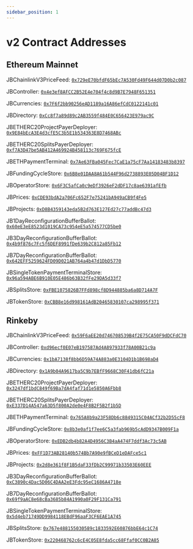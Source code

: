 ```yaml
---
sidebar_position: 1
---
```


# v2 Contract Addresses

## Ethereum Mainnet

JBChainlinkV3PriceFeed: [`0x729eE70bfdF65bEc7A530Fd49F644d07D0b2c087`](https://etherscan.io/address/0x729eE70bfdF65bEc7A530Fd49F644d07D0b2c087)

JBController: [`0x4e3ef8AFCC2B52E4e704f4c8d9B7E7948F651351`](https://etherscan.io/address/0x4e3ef8AFCC2B52E4e704f4c8d9B7E7948F651351)

JBCurrencies: [`0x7F6f2bb90256eAD1189a16A86efCdC0122141c01`](https://etherscan.io/address/0x7F6f2bb90256eAD1189a16A86efCdC0122141c01)

JBDirectory: [`0xCc8f7a89d89c2AB3559f484E0C656423E979ac9C`](https://etherscan.io/address/0xCc8f7a89d89c2AB3559f484E0C656423E979ac9C)

JBETHERC20ProjectPayerDeployer: [`0x9E84bEcA3E4d3cfE5C3b5E1b534363E8D7468ABc`](https://etherscan.io/address/0x9E84bEcA3E4d3cfE5C3b5E1b534363E8D7468ABc)

JBETHERC20SplitsPayerDeployer: [`0xf7A3D47be5AB412A469924B458113c769F675fcE`](https://etherscan.io/address/0xf7A3D47be5AB412A469924B458113c769F675fcE)

JBETHPaymentTerminal: [`0x7Ae63FBa045Fec7CaE1a75cF7Aa14183483b8397`](https://etherscan.io/address/0x7Ae63FBa045Fec7CaE1a75cF7Aa14183483b8397)

JBFundingCycleStore: [`0x6B8e01DAA8A61b544F96d2738893E05D04BF1D12`](https://etherscan.io/address/0x6B8e01DAA8A61b544F96d2738893E05D04BF1D12)

JBOperatorStore: [`0x6F3C5afCa0c9eDf3926eF2dDF17c8ae6391afEfb`](https://etherscan.io/address/0x6F3C5afCa0c9eDf3926eF2dDF17c8ae6391afEfb)

JBPrices: [`0xCDE93bdA2a706Fc652F7e75241bA949aCB9f4Fe5`](https://etherscan.io/address/0xCDE93bdA2a706Fc652F7e75241bA949aCB9f4Fe5)

JBProjects: [`0xD8B4359143eda5B2d763E127Ed27c77addBc47d3`](https://etherscan.io/address/0xD8B4359143eda5B2d763E127Ed27c77addBc47d3)

JB1DayReconfigurationBufferBallot: [`0x60eE3eE8523d1019CA73c954eE5a574577CD5be0`](https://etherscan.io/address/0x60ee3ee8523d1019ca73c954ee5a574577cd5be0)

JB3DayReconfigurationBufferBallot: [`0x4b9f876c7Fc5f6DEF8991fDe639b2C812a85Fb12`](https://etherscan.io/address/0x4b9f876c7Fc5f6DEF8991fDe639b2C812a85Fb12)

JB7DayReconfigurationBufferBallot: [`0x642EFF5259624FD09D021AB764a4b47d1DbD5770`](https://etherscan.io/address/0x642EFF5259624FD09D021AB764a4b47d1DbD5770)

JBSingleTokenPaymentTerminalStore: [`0x96a594ABE6B910E05E486b63B32fFe29DA5d33f7`](https://etherscan.io/address/0x96a594ABE6B910E05E486b63B32fFe29DA5d33f7)

JBSplitsStore: [`0xFBE1075826B7FFd898cf8D944885ba6a8D714A7F`](https://etherscan.io/address/0xFBE1075826B7FFd898cf8D944885ba6a8D714A7F)

JBTokenStore: [`0xCBB8e16d998161AdB20465830107ca298995f371`](https://etherscan.io/address/0xCBB8e16d998161AdB20465830107ca298995f371)

## Rinkeby

JBChainlinkV3PriceFeed: [`0x59F6aEE20d746708539B4f2E75CA50F9dDCFdC70`](https://rinkeby.etherscan.io/address/0x59F6aEE20d746708539B4f2E75CA50F9dDCFdC70)

JBController: [`0xd96ecf0E07eB197587Ad4A897933f78A00B21c9a`](https://rinkeby.etherscan.io/address/0xd96ecf0E07eB197587Ad4A897933f78A00B21c9a)

JBCurrencies: [`0x1bA7138f8bb6D59A74A883a0E3104D1b1B698aD4`](https://rinkeby.etherscan.io/address/0x1bA7138f8bb6D59A74A883a0E3104D1b1B698aD4)

JBDirectory: [`0x1A9b04A9617ba5C9b7EBfF9668C30F41db6fC21a`](https://rinkeby.etherscan.io/address/0x1A9b04A9617ba5C9b7EBfF9668C30F41db6fC21a)

JBETHERC20ProjectPayerDeployer: [`0x3247df1bdC849f69Ba7dA4faf71d1e5850A6Fbb8`](https://rinkeby.etherscan.io/address/0x3247df1bdC849f69Ba7dA4faf71d1e5850A6Fbb8)

JBETHERC20SplitsPayerDeployer: [`0xE337D14A547a63D5f800A2de0e4F8B2F5B2f1b5D`](https://rinkeby.etherscan.io/address/0xE337D14A547a63D5f800A2de0e4F8B2F5B2f1b5D)

JBETHPaymentTerminal: [`0x765A8b9a23F58Db6c8849315C04ACf32b2D55cF8`](https://rinkeby.etherscan.io/address/0x765A8b9a23F58Db6c8849315C04ACf32b2D55cF8)

JBFundingCycleStore: [`0x8b3e0af1f7ee6C5a3fab969b5cAdD9347B009F1a`](https://rinkeby.etherscan.io/address/0x8b3e0af1f7ee6C5a3fab969b5cAdD9347B009F1a)

JBOperatorStore: [`0xEDB2db4b82A4D4956C3B4aA474F7ddf3Ac73c5AB`](https://rinkeby.etherscan.io/address/0xEDB2db4b82A4D4956C3B4aA474F7ddf3Ac73c5AB)

JBPrices: [`0xFF1D73AB28140b574Bb7A90e9fBCeD1eDAFce5c1`](https://rinkeby.etherscan.io/address/0xFF1D73AB28140b574Bb7A90e9fBCeD1eDAFce5c1)

JBProjects: [`0x2d8e361f8F1B5daF33fDb2C99971b33503E60EEE`](https://rinkeby.etherscan.io/address/0x2d8e361f8F1B5daF33fDb2C99971b33503E60EEE)

JB3DayReconfigurationBufferBallot: [`0xC3890c4Dac5D06C4DAA2eE3Fdc95eC1686A4718e`](https://etherscan.io/address/0xC3890c4Dac5D06C4DAA2eE3Fdc95eC1686A4718e)

JB7DayReconfigurationBufferBallot: [`0x69f9aAC8e68cBa3685b84A1990a0F29F131Ca791`](https://etherscan.io/address/0x69f9aAC8e68cBa3685b84A1990a0F29F131Ca791)


JBSingleTokenPaymentTerminalStore: [`0x5d4eb71749DD9984118EBdF96aaF3CF6EAE1A745`](https://rinkeby.etherscan.io/address/0x5d4eb71749DD9984118EBdF96aaF3CF6EAE1A745)

JBSplitsStore: [`0x767e488155030589c1833592E60876bbE64c1C74`](https://rinkeby.etherscan.io/address/0x767e488155030589c1833592E60876bbE64c1C74)

JBTokenStore: [`0x220468762c6cE4C05E8fda5cc68Ffaf0CC0B2A85`](https://rinkeby.etherscan.io/address/0x220468762c6cE4C05E8fda5cc68Ffaf0CC0B2A85)
